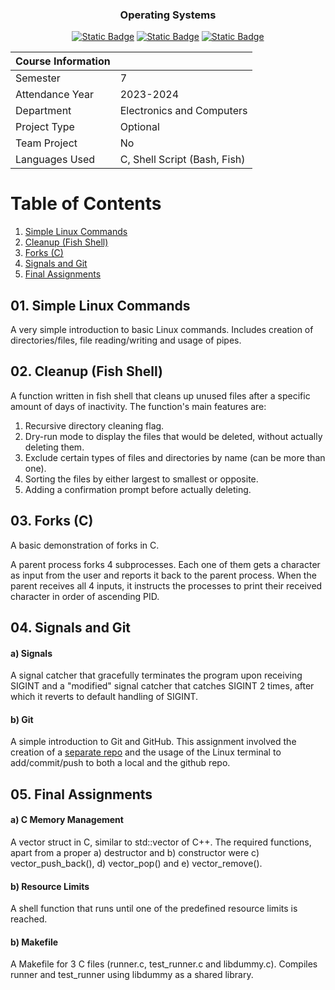 <div align="center">
<h3 align="center">Operating Systems</h3>

  <a href=""> ![Static Badge](https://img.shields.io/badge/Language-C-6866fb)</a>
  <a href=""> ![Static Badge](https://img.shields.io/badge/Language-Shell%20Script-6866fb)</a>
  <a href=""> ![Static Badge](https://img.shields.io/badge/Semester-7-green)</a>
</div>

|   Course Information     |                             |
|--------------------------|-----------------------------|
| Semester                 | 7                           |
| Attendance Year          | 2023-2024                   |
| Department               | Electronics and Computers   |
| Project Type             | Optional                    |
| Team Project             | No                          |
| Languages Used           | C, Shell Script (Bash, Fish)|
# Table of Contents
1. [Simple Linux Commands](#01-simple-linux-commands)
2. [Cleanup (Fish Shell)](#02-cleanup-fish-shell)
3. [Forks (C)](#03-forks-c)
4. [Signals and Git](#04-signals-and-git)
5. [Final Assignments](#05-final-assignments)


## 01. Simple Linux Commands

A very simple introduction to basic Linux commands. Includes creation of directories/files, file reading/writing and usage of pipes.


## 02. Cleanup (Fish Shell)
A function written in fish shell that cleans up unused files after a specific amount of days of inactivity. The function's main features are:
1) Recursive directory cleaning flag.
2) Dry-run mode to display the files that would be deleted, without actually deleting them.
3) Exclude certain types of files and directories by name (can be more than one).
4) Sorting the files by either largest to smallest or opposite.
5) Adding a confirmation prompt before actually deleting.
   

## 03. Forks (C)
A basic demonstration of forks in C.

A parent process forks 4 subprocesses. Each one of them gets a character as input from the user and reports it back to the parent process. When the parent receives all 4 inputs, it instructs the processes to print their received character in order of ascending PID. 


## 04. Signals and Git

#### a) Signals
A signal catcher that gracefully terminates the program upon receiving SIGINT and a "modified" signal catcher that catches SIGINT 2 times, after which it reverts to default handling of SIGINT.

#### b) Git
A simple introduction to Git and GitHub. This assignment involved the creation of a [separate repo](https://github.com/Selivanof/GitHashingExercise) and the usage of the Linux terminal to add/commit/push to both a local and the github repo.


## 05. Final Assignments
#### a) C Memory Management
A vector struct in C, similar to std::vector of C++. The required functions, apart from a proper a) destructor and b) constructor were c) vector_push_back(), d) vector_pop() and e) vector_remove().

#### b) Resource Limits
A shell function that runs until one of the predefined resource limits is reached.

#### b) Makefile
A Makefile for 3 C files (runner.c, test_runner.c and libdummy.c). Compiles runner and test_runner using libdummy as a shared library.
